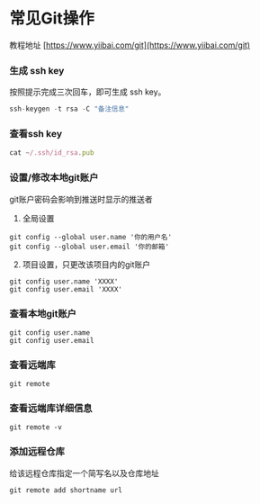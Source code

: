 # 常见Git操作

教程地址 [https://www.yiibai.com/git](https://www.yiibai.com/git)

### 生成 ssh key

按照提示完成三次回车，即可生成 ssh key。

```javascript
ssh-keygen -t rsa -C "备注信息"
```

### 查看ssh key

```javascript
cat ~/.ssh/id_rsa.pub
```

### 设置/修改本地git账户

git账户密码会影响到推送时显示的推送者

1. 全局设置

```git
git config --global user.name '你的用户名'
git config --global user.email '你的邮箱'
```

2. 项目设置，只更改该项目内的git账户

```git
git config user.name 'XXXX'
git config user.email 'XXXX'
```

### 查看本地git账户

```git
git config user.name
git config user.email
```

### 查看远端库

```git
git remote
```

### 查看远端库详细信息

```git
git remote -v
```

### 添加远程仓库
给该远程仓库指定一个简写名以及仓库地址

```git
git remote add shortname url
```

